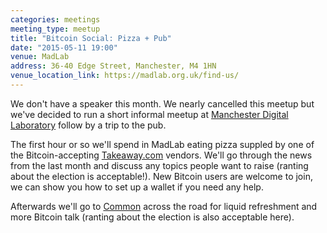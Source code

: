 ```yaml
---
categories: meetings
meeting_type: meetup
title: "Bitcoin Social: Pizza + Pub"
date: "2015-05-11 19:00"
venue: MadLab
address: 36-40 Edge Street, Manchester, M4 1HN
venue_location_link: https://madlab.org.uk/find-us/
---
```


We don't have a speaker this month. We nearly cancelled this meetup but we've decided to run a short informal meetup at [Manchester Digital Laboratory][madlab-event] follow by a trip to the pub.

The first hour or so we'll spend in MadLab eating pizza suppled by one of the Bitcoin-accepting [Takeaway.com][takeaway] vendors. We'll go through the news from the last month and discuss any topics people want to raise (ranting about the election is acceptable!). New Bitcoin users are welcome to join, we can show you how to set up a wallet if you need any help.

Afterwards we'll go to [Common][common] across the road for liquid refreshment and more Bitcoin talk (ranting about the election is also acceptable here).

[takeaway]: http://www.takeaway.com/
[madlab-event]: http://madlab.org.uk/events/bitcoin-manchester-may-2015/
[common]: http://www.aplacecalledcommon.co.uk/